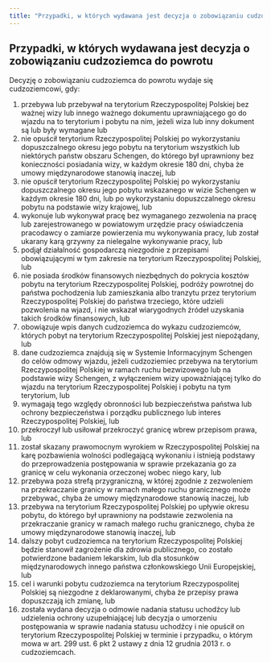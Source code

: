 ```yaml
---
title: "Przypadki, w których wydawana jest decyzja o zobowiązaniu cudzoziemca do powrotu"
---
```


## Przypadki, w których wydawana jest decyzja o zobowiązaniu cudzoziemca do powrotu

Decyzję o zobowiązaniu cudzoziemca do powrotu wydaje się cudzoziemcowi, gdy:

1. przebywa lub przebywał na terytorium Rzeczypospolitej Polskiej bez ważnej wizy lub innego ważnego dokumentu uprawniającego go do wjazdu na to terytorium i pobytu na nim, jeżeli wiza lub inny dokument są lub były wymagane lub
2. nie opuścił terytorium Rzeczypospolitej Polskiej po wykorzystaniu dopuszczalnego okresu jego pobytu na terytorium wszystkich lub niektórych państw obszaru Schengen, do którego był uprawniony bez konieczności posiadania wizy, w każdym okresie 180 dni, chyba że umowy międzynarodowe stanowią inaczej, lub
3. nie opuścił terytorium Rzeczypospolitej Polskiej po wykorzystaniu dopuszczalnego okresu jego pobytu wskazanego w wizie Schengen w każdym okresie 180 dni, lub po wykorzystaniu dopuszczalnego okresu pobytu na podstawie wizy krajowej, lub
4. wykonuje lub wykonywał pracę bez wymaganego zezwolenia na pracę lub zarejestrowanego w powiatowym urzędzie pracy oświadczenia pracodawcy o zamiarze powierzenia mu wykonywania pracy, lub został ukarany karą grzywny za nielegalne wykonywanie pracy, lub
5. podjął działalność gospodarczą niezgodnie z przepisami obowiązującymi w tym zakresie na terytorium Rzeczypospolitej Polskiej, lub
6. nie posiada środków finansowych niezbędnych do pokrycia kosztów pobytu na terytorium Rzeczypospolitej Polskiej, podróży powrotnej do państwa pochodzenia lub zamieszkania albo tranzytu przez terytorium Rzeczypospolitej Polskiej do państwa trzeciego, które udzieli pozwolenia na wjazd, i nie wskazał wiarygodnych źródeł uzyskania takich środków finansowych, lub
7. obowiązuje wpis danych cudzoziemca do wykazu cudzoziemców, których pobyt na terytorium Rzeczypospolitej Polskiej jest niepożądany, lub
8. dane cudzoziemca znajdują się w Systemie Informacyjnym Schengen do celów odmowy wjazdu, jeżeli cudzoziemiec przebywa na terytorium Rzeczypospolitej Polskiej w ramach ruchu bezwizowego lub na podstawie wizy Schengen, z wyłączeniem wizy upoważniającej tylko do wjazdu na terytorium Rzeczypospolitej Polskiej i pobytu na tym terytorium, lub
9. wymagają tego względy obronności lub bezpieczeństwa państwa lub ochrony bezpieczeństwa i porządku publicznego lub interes Rzeczypospolitej Polskiej, lub
10. przekroczył lub usiłował przekroczyć granicę wbrew przepisom prawa, lub
11. został skazany prawomocnym wyrokiem w Rzeczypospolitej Polskiej na karę pozbawienia wolności podlegającą wykonaniu i istnieją podstawy do przeprowadzenia postępowania w sprawie przekazania go za granicę w celu wykonania orzeczonej wobec niego kary, lub
12. przebywa poza strefą przygraniczną, w której zgodnie z zezwoleniem na przekraczanie granicy w ramach małego ruchu granicznego może przebywać, chyba że umowy międzynarodowe stanowią inaczej, lub
13. przebywa na terytorium Rzeczypospolitej Polskiej po upływie okresu pobytu, do którego był uprawniony na podstawie zezwolenia na przekraczanie granicy w ramach małego ruchu granicznego, chyba że umowy międzynarodowe stanowią inaczej, lub
14. dalszy pobyt cudzoziemca na terytorium Rzeczypospolitej Polskiej będzie stanowił zagrożenie dla zdrowia publicznego, co zostało potwierdzone badaniem lekarskim, lub dla stosunków międzynarodowych innego państwa członkowskiego Unii Europejskiej, lub
15. cel i warunki pobytu cudzoziemca na terytorium Rzeczypospolitej Polskiej są niezgodne z deklarowanymi, chyba że przepisy prawa dopuszczają ich zmianę, lub
16. została wydana decyzja o odmowie nadania statusu uchodźcy lub udzielenia ochrony uzupełniającej lub decyzja o umorzeniu postępowania w sprawie nadania statusu uchodźcy i nie opuścił on terytorium Rzeczypospolitej Polskiej w terminie i przypadku, o którym mowa w art. 299 ust. 6 pkt 2 ustawy z dnia 12 grudnia 2013 r. o cudzoziemcach.
